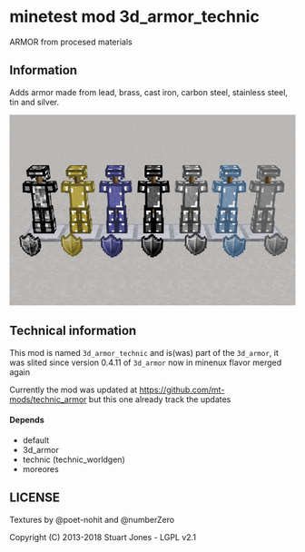 minetest mod 3d_armor_technic
============================

ARMOR from procesed materials

Information
-----------

Adds armor made from lead, brass, cast iron, carbon steel, stainless steel, tin and silver.

![](screenshot.png)

Technical information
---------------------

This mod is named `3d_armor_technic` and is(was) part of the `3d_armor`, 
it was slited since version 0.4.11 of `3d_armor` now in minenux flavor merged again

Currently the mod was updated at https://github.com/mt-mods/technic_armor but this 
one already track the updates

#### Depends

* default
* 3d_armor
* technic (technic_worldgen)
* moreores

## LICENSE

Textures by @poet-nohit and @numberZero

Copyright (C) 2013-2018 Stuart Jones - LGPL v2.1

